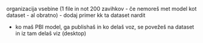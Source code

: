 organizacija vsebine (1 file in not 200 zavihkov - če nemoreš met model kot dataset - al obratno) - dodaj primer kk ta dataset nardit
- ko maš PBI model, ga publishaš in ko delaš voz, se povežeš na dataset in iz tam delaš viz (desktop)
